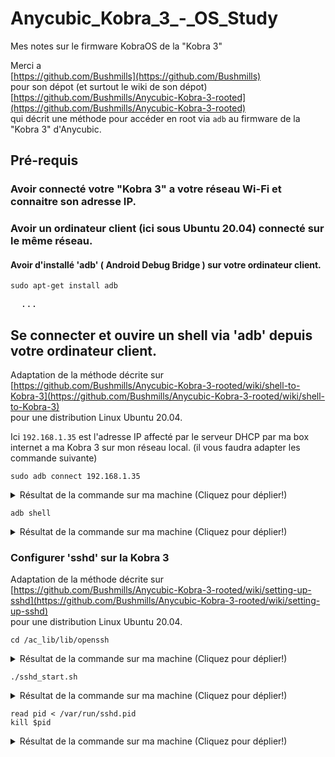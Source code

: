 # Anycubic_Kobra_3_-_OS_Study
Mes notes sur le firmware KobraOS de la "Kobra 3"

Merci a  
[https://github.com/Bushmills](https://github.com/Bushmills)  
pour son dépot (et surtout le wiki de son dépot)  
[https://github.com/Bushmills/Anycubic-Kobra-3-rooted](https://github.com/Bushmills/Anycubic-Kobra-3-rooted)  
qui décrit une méthode pour accéder en root via `adb` au firmware de la "Kobra 3" d'Anycubic.

## Pré-requis

### Avoir connecté votre "Kobra 3" a votre réseau Wi-Fi et connaitre son adresse IP.

### Avoir un ordinateur client (ici sous Ubuntu 20.04) connecté sur le même réseau.

#### Avoir d'installé 'adb' ( Android Debug Bridge ) sur votre ordinateur client.

~~~
sudo apt-get install adb
~~~
<pre>
  ...
</pre>

## Se connecter et ouvire un shell via 'adb' depuis votre ordinateur client.

Adaptation de la méthode décrite sur  
[https://github.com/Bushmills/Anycubic-Kobra-3-rooted/wiki/shell-to-Kobra-3](https://github.com/Bushmills/Anycubic-Kobra-3-rooted/wiki/shell-to-Kobra-3)  
pour une distribution Linux Ubuntu 20.04.

Ici `192.168.1.35` est l'adresse IP affecté par le serveur DHCP par ma box internet a ma Kobra 3 sur mon réseau local. (il vous faudra adapter les commande suivante)


~~~
sudo adb connect 192.168.1.35
~~~
<details>
 <summary>Résultat de la commande sur ma machine (Cliquez pour déplier!)</summary>
<pre>
$ sudo adb connect 192.168.1.35
connected to 192.168.1.35:5555
</pre>
</details>



~~~
adb shell
~~~
<details>
 <summary>Résultat de la commande sur ma machine (Cliquez pour déplier!)</summary>
<pre>
$ adb shell
root@Rockchip:/# 
</pre>
</details>


### Configurer 'sshd' sur la Kobra 3

Adaptation de la méthode décrite sur  
[https://github.com/Bushmills/Anycubic-Kobra-3-rooted/wiki/setting-up-sshd](https://github.com/Bushmills/Anycubic-Kobra-3-rooted/wiki/setting-up-sshd)  
pour une distribution Linux Ubuntu 20.04.

~~~
cd /ac_lib/lib/openssh
~~~
<details>
 <summary>Résultat de la commande sur ma machine (Cliquez pour déplier!)</summary>
<pre>
root@Rockchip:/# cd /ac_lib/lib/openssh
root@Rockchip:/ac_lib/lib/openssh# 
</pre>
</details>



~~~
./sshd_start.sh
~~~
<details>
 <summary>Résultat de la commande sur ma machine (Cliquez pour déplier!)</summary>
<pre>
root@Rockchip:/ac_lib/lib/openssh# ./sshd_start.sh 
ssh_host_rsa_key file no exit, creating...
Generating public/private rsa key pair.
Your identification has been saved in /ac_lib/lib/openssh/etc/ssh_host_rsa_key
Your public key has been saved in /ac_lib/lib/openssh/etc/ssh_host_rsa_key.pub
The key fingerprint is:
SHA256:******************************************* root@Rockchip
The key's randomart image is:
+---[RSA 3072]----+
|*****************|
|*****************|
|*****************|
|*****************|
|*****************|
|*****************|
|*****************|
|*****************|
|*****************|
+----[SHA256]-----+
ssh_host_ecdsa_key file no exit, creating...
Generating public/private rsa key pair.
Your identification has been saved in /ac_lib/lib/openssh/etc/ssh_host_ecdsa_key
Your public key has been saved in /ac_lib/lib/openssh/etc/ssh_host_ecdsa_key.pub
The key fingerprint is:
SHA256:******************************************* root@Rockchip
The key's randomart image is:
+---[RSA 3072]----+
|*****************|
|*****************|
|*****************|
|*****************|
|*****************|
|*****************|
|*****************|
|*****************|
|*****************|
+----[SHA256]-----+
ssh_host_ed25519_key file no exit, creating...
Generating public/private rsa key pair.
Your identification has been saved in /ac_lib/lib/openssh/etc/ssh_host_ed25519_key
Your public key has been saved in /ac_lib/lib/openssh/etc/ssh_host_ed25519_key.pub
The key fingerprint is:
SHA256:******************************************* root@Rockchip
The key's randomart image is:
+---[RSA 3072]----+
|*****************|
|*****************|
|*****************|
|*****************|
|*****************|
|*****************|
|*****************|
|*****************|
|*****************|
+----[SHA256]-----+
no config, configing
root@Rockchip:/ac_lib/lib/openssh# 
</pre>
</details>


~~~
read pid < /var/run/sshd.pid
kill $pid
~~~
<details>
 <summary>Résultat de la commande sur ma machine (Cliquez pour déplier!)</summary>
<pre>
root@Rockchip:/ac_lib/lib/openssh# read pid < /var/run/sshd.pid
root@Rockchip:/ac_lib/lib/openssh# kill $pid
root@Rockchip:/ac_lib/lib/openssh# 
</pre>
</detail>


Modifier le fichier de configuration du serveur sshd
~~~
vi etc/sshd_config
~~~


> In that file, change the line
<pre>
AuthorizedKeysFile       .ssh/authorized_keys
</pre>
> by moving the cursor to the line and pressing the "i" key (allowing editing).
>
> Let it point to a file with an writable absolute location.
>
> That location could be on your thumb drive, or alternatively the ssh configuration directory.  
> In that case should that line be changed to:
~~~
AuthorizedKeysFile      /ac_lib/lib/openssh/etc/authorized_keys
~~~
> 
> Save the file (Esc:wq )
Pour sauver le "(Esc:wq)" signifie appuyer sur la touche "Echap", puis la touche ":" (permet de passer en mode commande sous vi), puis la touche "w" (pour écrire le fichier si en mode commande), puis la touche "q" (pour quiter vi si en mode commande).


Sur votre ordinateur client.  
Dans une nouvelle console bash.  
Générer vous (si pas déja fait) une clé RSA.
~~~
cd ~/.ssh/
~~~
~~~
ssh-keygen -t rsa
~~~
<details>
 <summary>Résultat de la commande sur ma machine (Cliquez pour déplier!)</summary>
<pre>
q6@q6-pc:~/.ssh$ ssh-keygen -t rsa
Generating public/private rsa key pair.
Enter file in which to save the key (/home/q6/.ssh/id_rsa): 
Enter passphrase (empty for no passphrase): 
Enter same passphrase again: 
Your identification has been saved in /home/q6/.ssh/id_rsa
Your public key has been saved in /home/q6/.ssh/id_rsa.pub
The key fingerprint is:
SHA256:******************************************* q6@q6-pc
The key's randomart image is:
+---[RSA 3072]----+
|*****************|
|*****************|
|*****************|
|*****************|
|*****************|
|*****************|
|*****************|
|*****************|
|*****************|
+----[SHA256]-----+
q6@q6-pc:~/.ssh$ 
</pre>
</details>

Toujours sous cette cette nouvelle consol bash sous votre client.  
Transférer la clé public RSA vers la Kobra 3 via adb vers le fichier des clé authorisées.  
~~~
adb push id_rsa.pub /ac_lib/lib/openssh/etc/authorized_keys
~~~
<details>
 <summary>Résultat de la commande sur ma machine (Cliquez pour déplier!)</summary>
<pre>
q6@q6-pc:~/.ssh$ adb push id_rsa.pub /ac_lib/lib/openssh/etc/authorized_keys
id_rsa.pub: 1 file pushed. 0.1 MB/s (562 bytes in 0.004s)
q6@q6-pc:~/.ssh$ 
</pre>
</details>


Revenir sur la fenettre où l'on se trouve connecté sur un shell de la Kobra 3 via adb  
(Depuis la Kobra 3)  
~~~
chmod 600 etc/authorized_keys
~~~
<pre>
root@Rockchip:/ac_lib/lib/openssh# chmod 600 etc/authorized_keys
</pre>




~~~
./sshd_start.sh
~~~
<pre>
root@Rockchip:/ac_lib/lib/openssh# ./sshd_start.sh 
config
root@Rockchip:/ac_lib/lib/openssh# 
</pre>


Et là enfin votre post client doit avoir la posibilité de se connecter a la Kobra 3 comme utilisateur root en SSH.  
(Mais pour l'instant le serveur sshd n'est pas lancé automatiquement et donc si on redémmare la Kobra 3 il faudra relancer le serveur SSH via un shell adb connecté a la Kobra 3

~~~
sudo adb connect 192.168.1.35
~~~
<pre>
$ sudo adb connect 192.168.1.35
connected to 192.168.1.35:5555
</pre>


~~~
adb shell
~~~
<pre>
$ adb shell
root@Rockchip:/# 
</pre>


~~~
/ac_lib/lib/openssh/sshd_start.sh
~~~
<pre>
root@Rockchip:/# ac_lib/lib/openssh/sshd_start.sh 
config
root@Rockchip:/# 
</pre>

)


Enfin pour vous connecter depuis votre ordinateur client
~~~
ssh 192.168.1.35 -l root
~~~
ou 
~~~
ssh root@192.168.1.35
~~~

<pre>
The authenticity of host '192.168.1.35 (192.168.1.35)' can't be established.
RSA key fingerprint is SHA256:YDCcZNnyA+IHSdm9pt1PNBvNdKuer4bKHqCrxfq176M.
Are you sure you want to continue connecting (yes/no/[fingerprint])? yes
Warning: Permanently added '192.168.1.35' (RSA) to the list of known hosts.
root@Rockchip:~# 
</pre>

Ou graphiquement sous "Fichiers" (le gestionnaire de fichier par défaut sur une Ubuntu 20.04) via "Autres emplacements", "Connexion à un serveur" (en bas de la fenetre) 
![Capture d’écran de 2024-07-28 00-13-27](https://github.com/user-attachments/assets/861b73e5-78d5-4735-a422-7031207f229d)
(Nom d'utilisateur root)
![Capture d’écran de 2024-07-28 00-18-03](https://github.com/user-attachments/assets/61dcd320-a909-4319-b99e-6d0f3eddd154)



<!--
~~~

~~~
<pre>

</pre>






~~~

~~~
<pre>

</pre>


<details>
 <summary>Résultat de la commande sur ma machine (Cliquez pour déplier!)</summary>
<pre>

</pre>
</details>


-->
